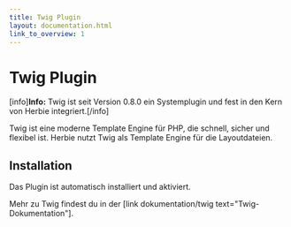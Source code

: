 ```yaml
---
title: Twig Plugin
layout: documentation.html
link_to_overview: 1
---
```


# Twig Plugin

[info]**Info:** Twig ist seit Version 0.8.0 ein Systemplugin und fest in den Kern von Herbie integriert.[/info]

Twig ist eine moderne Template Engine für PHP, die schnell, sicher und flexibel ist. Herbie nutzt Twig als Template 
Engine für die Layoutdateien. 


## Installation

Das Plugin ist automatisch installiert und aktiviert.

Mehr zu Twig findest du in der [link dokumentation/twig text="Twig-Dokumentation"].
